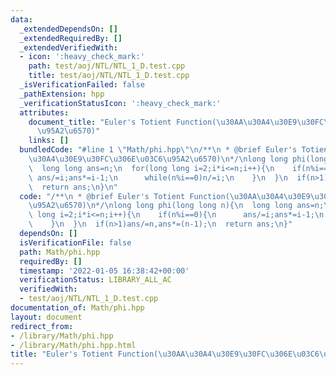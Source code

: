 ```yaml
---
data:
  _extendedDependsOn: []
  _extendedRequiredBy: []
  _extendedVerifiedWith:
  - icon: ':heavy_check_mark:'
    path: test/aoj/NTL/NTL_1_D.test.cpp
    title: test/aoj/NTL/NTL_1_D.test.cpp
  _isVerificationFailed: false
  _pathExtension: hpp
  _verificationStatusIcon: ':heavy_check_mark:'
  attributes:
    document_title: "Euler's Totient Function(\u30AA\u30A4\u30E9\u30FC\u306E\u03C6\
      \u95A2\u6570)"
    links: []
  bundledCode: "#line 1 \"Math/phi.hpp\"\n/**\n * @brief Euler's Totient Function(\u30AA\
    \u30A4\u30E9\u30FC\u306E\u03C6\u95A2\u6570)\n*/\nlong long phi(long long n){\n\
    \  long long ans=n;\n  for(long long i=2;i*i<=n;i++){\n    if(n%i==0){\n     \
    \ ans/=i;ans*=i-1;\n      while(n%i==0)n/=i;\n    }\n  }\n  if(n>1)ans/=n,ans*=(n-1);\n\
    \  return ans;\n}\n"
  code: "/**\n * @brief Euler's Totient Function(\u30AA\u30A4\u30E9\u30FC\u306E\u03C6\
    \u95A2\u6570)\n*/\nlong long phi(long long n){\n  long long ans=n;\n  for(long\
    \ long i=2;i*i<=n;i++){\n    if(n%i==0){\n      ans/=i;ans*=i-1;\n      while(n%i==0)n/=i;\n\
    \    }\n  }\n  if(n>1)ans/=n,ans*=(n-1);\n  return ans;\n}"
  dependsOn: []
  isVerificationFile: false
  path: Math/phi.hpp
  requiredBy: []
  timestamp: '2022-01-05 16:38:42+00:00'
  verificationStatus: LIBRARY_ALL_AC
  verifiedWith:
  - test/aoj/NTL/NTL_1_D.test.cpp
documentation_of: Math/phi.hpp
layout: document
redirect_from:
- /library/Math/phi.hpp
- /library/Math/phi.hpp.html
title: "Euler's Totient Function(\u30AA\u30A4\u30E9\u30FC\u306E\u03C6\u95A2\u6570)"
---
```


